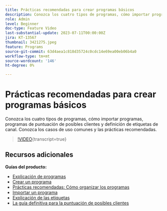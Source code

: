 ```yaml
---
title: Prácticas recomendadas para crear programas básicos
description: Conozca los cuatro tipos de programas, cómo importar programas, programas de puntuación de posibles clientes y definición de etiquetas de canal. Conozca los casos de uso comunes y las prácticas recomendadas.
role: Admin
level: Beginner
doc-type: Feature Video
last-substantial-update: 2023-07-11T00:00:00Z
jira: KT-13567
thumbnail: 3421275.jpeg
feature: Programs
source-git-commit: 63d4aea1c818d35724c0cdc14e69ea00eb06b4a0
workflow-type: tm+mt
source-wordcount: '146'
ht-degree: 0%

---
```



# Prácticas recomendadas para crear programas básicos

Conozca los cuatro tipos de programas, cómo importar programas, programas de puntuación de posibles clientes y definición de etiquetas de canal. Conozca los casos de uso comunes y las prácticas recomendadas.

>[!VIDEO](https://video.tv.adobe.com/v/3421275/?learn=on){transcript=true}

## Recursos adicionales

**Guías del producto:**

* [Explicación de programas](https://experienceleague.adobe.com/docs/marketo/using/product-docs/core-marketo-concepts/programs/creating-programs/understanding-programs.html)
* [Crear un programa](https://experienceleague.adobe.com/docs/marketo/using/product-docs/core-marketo-concepts/programs/creating-programs/create-a-program.html)
* [Prácticas recomendadas: Cómo organizar los programas](https://experienceleague.adobe.com/docs/marketo/using/product-docs/core-marketo-concepts/programs/working-with-programs/best-practice-how-to-organize-your-programs.html)
* [Importar un programa](https://experienceleague.adobe.com/docs/marketo/using/product-docs/core-marketo-concepts/programs/working-with-programs/import-a-program.html)
* [Explicación de las etiquetas](https://experienceleague.adobe.com/docs/marketo/using/product-docs/core-marketo-concepts/programs/working-with-programs/understanding-tags.html)
* [La guía definitiva para la puntuación de posibles clientes](https://business.adobe.com/resources/guides/lead-scoring.html)
